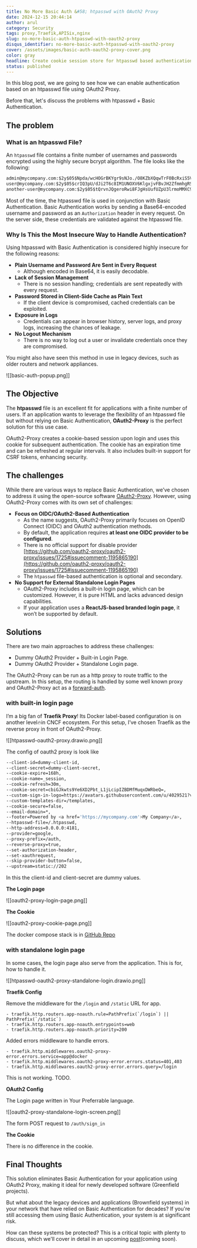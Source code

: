 ```yaml
---
title: No More Basic Auth &#58; htpasswd with OAuth2 Proxy
date: 2024-12-15 20:44:14
author: arul
category: Security
tags: proxy,Traefik,APISix,nginx
slug: no-more-basic-auth-htpasswd-with-oauth2-proxy
disqus_identifier: no-more-basic-auth-htpasswd-with-oauth2-proxy
cover: /assets/images/basic-auth-oauth2-proxy-cover.png
color: gray
headline: Create cookie session store for htpasswd based authentication using oauth2-proxy. This will eliminate the insecure basic authentication.
status: published
---
```


In this blog post, we are going to see how we can enable authentication based on an htpasswd file using OAuth2 Proxy.

Before that, let's discuss the problems with htpasswd + Basic Authentication.
## The problem

### What is an htpasswd File?

An `htpasswd` file contains a finite number of usernames and passwords encrypted using the highly secure bcrypt algorithm. The file looks like the following:

```txt
admin@mycompany.com:$2y$05$Npda/wcHOGrBKYgr9sNJo./O8KZbXQqwTrF0BcRxiS5Vr.P37zDJC
user@mycompany.com:$2y$05$crIQ3pU/dJi2T6c8IM1UNOXV6KlgxjvFBvJH2ZfmmhgRSS8qObZVu
another-user@mycompany.com:$2y$05$tQrvnJQgeroRwi8FJgHsUufUZpU3lrmoMMXC9xYZ9XA9Kno0iwDWy
```

Most of the time, the htpasswd file is used in conjunction with Basic Authentication. Basic Authentication works by sending a Base64-encoded username and password as an `Authorization` header in every request. On the server side, these credentials are validated against the htpasswd file.

<!-- ### Proxies That Support This Authentication Method

The following proxies support this method of authentication:

* [NGinx](https://docs.nginx.com/nginx/admin-guide/security-controls/configuring-http-basic-authentication/)
* [HAProxy](https://www.haproxy.com/documentation/haproxy-configuration-tutorials/authentication/basic-authentication/)
* [Traefik](https://doc.traefik.io/traefik/middlewares/http/basicauth/)
* [APISix](https://apisix.apache.org/docs/apisix/plugins/basic-auth/)
* [Caddy](https://caddyserver.com/docs/caddyfile/directives/basic_auth)
* [Envoy](https://www.envoyproxy.io/docs/envoy/latest/configuration/http/http_filters/basic_auth_filter.html) -->
### Why Is This the Most Insecure Way to Handle Authentication?

Using htpasswd with Basic Authentication is considered highly insecure for the following reasons:

- **Plain Username and Password Are Sent in Every Request**
    - Although encoded in Base64, it is easily decodable.
- **Lack of Session Management**
    - There is no session handling; credentials are sent repeatedly with every request.
- **Password Stored in Client-Side Cache as Plain Text**
    - If the client device is compromised, cached credentials can be exploited.
- **Exposure in Logs**
    - Credentials can appear in browser history, server logs, and proxy logs, increasing the chances of leakage.
- **No Logout Mechanism**
    - There is no way to log out a user or invalidate credentials once they are compromised.

You might also have seen this method in use in legacy devices, such as older routers and network appliances.

![[basic-auth-popup.png]]

## The Objective

The **htpasswd** file is an excellent fit for applications with a finite number of users. If an application wants to leverage the flexibility of an htpasswd file but without relying on Basic Authentication, **OAuth2-Proxy** is the perfect solution for this use case.

OAuth2-Proxy creates a cookie-based session upon login and uses this cookie for subsequent authentication. The cookie has an expiration time and can be refreshed at regular intervals. It also includes built-in support for CSRF tokens, enhancing security.
## The challenges

While there are various ways to replace Basic Authentication, we’ve chosen to address it using the open-source software [OAuth2-Proxy](https://github.com/oauth2-proxy/oauth2-proxy). However, using OAuth2-Proxy comes with its own set of challenges:

- **Focus on OIDC/OAuth2-Based Authentication**
    - As the name suggests, OAuth2-Proxy primarily focuses on OpenID Connect (OIDC) and OAuth2 authentication methods.
    - By default, the application requires **at least one OIDC provider to be configured**.
    - There is no official support for disable provider [https://github.com/oauth2-proxy/oauth2-proxy/issues/1725#issuecomment-1195865190](https://github.com/oauth2-proxy/oauth2-proxy/issues/1725#issuecomment-1195865190)
    - The `htpasswd` file-based authentication is optional and secondary.
- **No Support for External Standalone Login Pages**
    - OAuth2-Proxy includes a built-in login page, which can be customized. However, it is pure HTML and lacks advanced design capabilities.
    - If your application uses a **ReactJS-based branded login page**, it won’t be supported by default.
## Solutions

There are two main approaches to address these challenges:

* Dummy OAuth2 Provider + Built-in Login Page.
* Dummy OAuth2 Provider + Standalone Login page.

The OAuth2-Proxy can be run as a http proxy to route traffic to the upstream. In this setup, the routing is handled by some well known proxy and OAuth2-Proxy act as a [forward-auth](https://doc.traefik.io/traefik/middlewares/http/forwardauth/).
### with built-in login page

I’m a big fan of **Traefik Proxy**! Its Docker label-based configuration is on another level🔥in CNCF ecosystem. For this setup, I’ve chosen Traefik as the reverse proxy in front of OAuth2-Proxy.

![[htpasswd-oauth2-proxy.drawio.png]]

The config of oauth2 proxy is look like

```bash
--client-id=dummy-client-id,
--client-secret=dummy-client-secret,
--cookie-expire=168h,
--cookie-name=_session,
--cookie-refresh=30m,
--cookie-secret=cbiGJkwts9Ye6XD2Pbt_L1jLcipIZBDMfMuqxDWRbeQ=,
--custom-sign-in-logo=https://avatars.githubusercontent.com/u/4029521?v=4,
--custom-templates-dir=/templates,
--cookie-secure=false,
--email-domain=*,
--footer=Powered by <a href='https://mycompany.com'>My Company</a>,
--htpasswd-file=/.htpasswd,
--http-address=0.0.0.0:4181,
--provider=google,
--proxy-prefix=/auth,
--reverse-proxy=true,
--set-authorization-header,
--set-xauthrequest,
--skip-provider-button=false,
--upstream=static://202
```

In this the client-id and client-secret are dummy values.

**The Login page**

![[oauth2-proxy-login-page.png]]

**The Cookie**

![[oauth2-proxy-cookie-page.png]]

The docker compose stack is in [GitHub Repo](https://github.com/arulrajnet/oauth2-proxy-without-provider/tree/main/built-in-login-page)
### with standalone login page

In some cases, the login page also serve from the application. This is for, how to handle it.

![[htpasswd-oauth2-proxy-standalone-login.drawio.png]]

**Traefik Config**

Remove the middleware for the `/login` and `/static` URL for app.

```
- traefik.http.routers.app-noauth.rule=PathPrefix(`/login`) || PathPrefix(`/static`)
- traefik.http.routers.app-noauth.entrypoints=web
- traefik.http.routers.app-noauth.priority=200
```

Added errors middleware to handle errors.

```
- traefik.http.middlewares.oauth2-proxy-error.errors.service=app@docker
- traefik.http.middlewares.oauth2-proxy-error.errors.status=401,403
- traefik.http.middlewares.oauth2-proxy-error.errors.query=/login
```

 This is not working. TODO.

**OAuth2 Config**

The Login page written in Your Preferrable language.

![[oauth2-proxy-standalone-login-screen.png]]

The form POST request to `/auth/sign_in`

**The Cookie**

There is no difference in the cookie.

## Final Thoughts

This solution eliminates Basic Authentication for your application using OAuth2 Proxy, making it ideal for newly developed software (Greenfield projects).

But what about the legacy devices and applications (Brownfield systems) in your network that have relied on Basic Authentication for decades? If you're still accessing them using Basic Authentication, your system is at significant risk.

How can these systems be protected? This is a critical topic with plenty to discuss, which we'll cover in detail in an upcoming [post](shielding-legacy-applications-eliminating-basic-authentication-without-code-changes)(coming soon).
